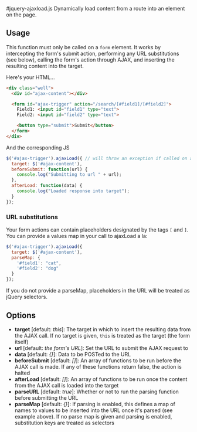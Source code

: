 #jquery-ajaxload.js
Dynamically load content from a route into an element on the page.

## Usage
This function must only be called on a `form` element. It works by intercepting
the form's submit action, performing any URL substitutions (see below), calling
the form's action through AJAX, and inserting the resulting content into the
target.

Here's your HTML...

```html
<div class="well">
  <div id="ajax-content"></div>

  <form id="ajax-trigger" action="/search/[#field1]/[#field2]">
    Field1: <input id="field1" type="text">
    Field2: <input id="field2" type="text">

    <button type="submit">Submit</button>
  </form>
</div>
```

And the corresponding JS

```js
$('#ajax-trigger').ajaxLoad({ // will throw an exception if called on anything other than a form element
  target: $('#ajax-content'),
  beforeSubmit: function(url) {
    console.log("Submitting to url " + url);
  },
  afterLoad: function(data) {
    console.log("Loaded response into target");
  }
});
```

### URL substitutions
Your form actions can contain placeholders designated by the tags `[` and `]`.
You can provide a values map in your call to ajaxLoad a la:

```js
$('#ajax-trigger').ajaxLoad({
  target: $('#ajax-content'),
  parseMap: {
    '#field1': "cat",
    '#field2': "dog"
  }
});
```

If you do not provide a parseMap, placeholders in the URL will be treated as
jQuery selectors.

## Options
  * **target** [default: *this*]: The target in which to insert the resulting data from the AJAX call. If no target is given, `this` is treated as the target (the form itself)
  * **url** [default: *the form's URL*]: Set the URL to submit the AJAX request to
  * **data** [default: *{}*]: Data to be POSTed to the URL
  * **beforeSubmit** [default: *[]*]: An array of functions to be run before the AJAX call is made. If any of these functions return false, the action is halted
  * **afterLoad** [default: *[]*]: An array of functions to be run once the content from the AJAX call is loaded into the target
  * **parseURL** [default: *true*]: Whether or not to run the parsing function before submitting the URL
  * **parseMap** [default: *{}*]: If parsing is enabled, this defines a map of names to values to be inserted into the URL once it's parsed (see example above). If no parse map is given and parsing is enabled, substitution keys are treated as selectors
